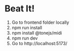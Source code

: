 # Beat It!
1. Go to frontend folder locally
2. npm run install
3. npm install @tonejs/midi
4. npm run dev
5. Go to http://localhost:5173/
